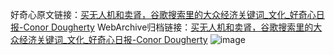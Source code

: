 好奇心原文链接：[买无人机和卖肾，谷歌搜索里的大众经济关键词_文化_好奇心日报-Conor Dougherty](https://www.qdaily.com/articles/2694.html)
WebArchive归档链接：[买无人机和卖肾，谷歌搜索里的大众经济关键词_文化_好奇心日报-Conor Dougherty](http://web.archive.org/web/20190623151316/https://www.qdaily.com/articles/2694.html)
![image](http://ww3.sinaimg.cn/large/007d5XDply1g3v6fcogihj30u04f14qp)